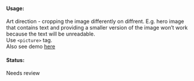 #### Usage:

Art direction - cropping the image differently on diffrent. E.g. hero image that contains text and providing a smaller version of the image won’t work because the text will be unreadable.  
Use `<picture>` tag.  
Also see demo [here](https://scottjehl.github.io/picturefill/examples/demo-02.html)

#### Status: 

<p class="status review">Needs review</p>
